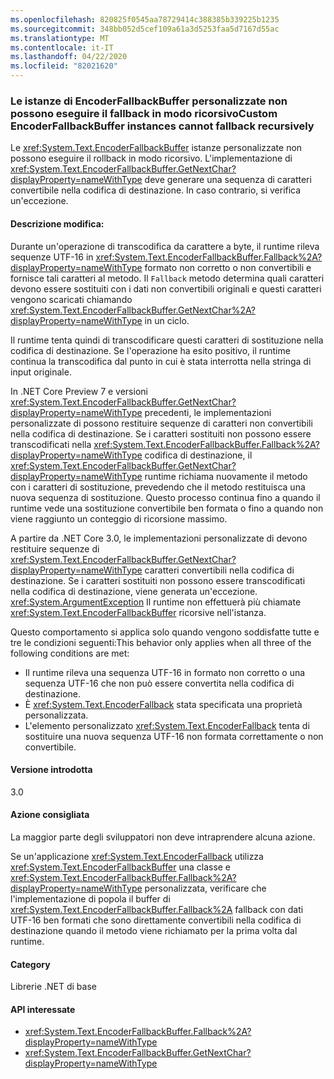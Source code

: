 ```yaml
---
ms.openlocfilehash: 820825f0545aa78729414c388385b339225b1235
ms.sourcegitcommit: 348bb052d5cef109a61a3d5253faa5d7167d55ac
ms.translationtype: MT
ms.contentlocale: it-IT
ms.lasthandoff: 04/22/2020
ms.locfileid: "82021620"
---
```

### <a name="custom-encoderfallbackbuffer-instances-cannot-fall-back-recursively"></a>Le istanze di EncoderFallbackBuffer personalizzate non possono eseguire il fallback in modo ricorsivoCustom EncoderFallbackBuffer instances cannot fallback recursively

Le <xref:System.Text.EncoderFallbackBuffer> istanze personalizzate non possono eseguire il rollback in modo ricorsivo. L'implementazione di <xref:System.Text.EncoderFallbackBuffer.GetNextChar?displayProperty=nameWithType> deve generare una sequenza di caratteri convertibile nella codifica di destinazione. In caso contrario, si verifica un'eccezione.

#### <a name="change-description"></a>Descrizione modifica:

Durante un'operazione di transcodifica da carattere a byte, il runtime rileva sequenze UTF-16 in <xref:System.Text.EncoderFallbackBuffer.Fallback%2A?displayProperty=nameWithType> formato non corretto o non convertibili e fornisce tali caratteri al metodo. Il `Fallback` metodo determina quali caratteri devono essere sostituiti con i dati non convertibili originali e questi caratteri vengono scaricati chiamando <xref:System.Text.EncoderFallbackBuffer.GetNextChar%2A?displayProperty=nameWithType> in un ciclo.

Il runtime tenta quindi di transcodificare questi caratteri di sostituzione nella codifica di destinazione. Se l'operazione ha esito positivo, il runtime continua la transcodifica dal punto in cui è stata interrotta nella stringa di input originale.

In .NET Core Preview 7 e versioni <xref:System.Text.EncoderFallbackBuffer.GetNextChar?displayProperty=nameWithType> precedenti, le implementazioni personalizzate di possono restituire sequenze di caratteri non convertibili nella codifica di destinazione. Se i caratteri sostituiti non possono essere transcodificati nella <xref:System.Text.EncoderFallbackBuffer.Fallback%2A?displayProperty=nameWithType> codifica di destinazione, il <xref:System.Text.EncoderFallbackBuffer.GetNextChar?displayProperty=nameWithType> runtime richiama nuovamente il metodo con i caratteri di sostituzione, prevedendo che il metodo restituisca una nuova sequenza di sostituzione. Questo processo continua fino a quando il runtime vede una sostituzione convertibile ben formata o fino a quando non viene raggiunto un conteggio di ricorsione massimo.

A partire da .NET Core 3.0, le implementazioni personalizzate di devono restituire sequenze di <xref:System.Text.EncoderFallbackBuffer.GetNextChar?displayProperty=nameWithType> caratteri convertibili nella codifica di destinazione. Se i caratteri sostituiti non possono essere transcodificati nella codifica di destinazione, viene generata un'eccezione. <xref:System.ArgumentException> Il runtime non effettuerà più chiamate <xref:System.Text.EncoderFallbackBuffer> ricorsive nell'istanza.

Questo comportamento si applica solo quando vengono soddisfatte tutte e tre le condizioni seguenti:This behavior only applies when all three of the following conditions are met:

- Il runtime rileva una sequenza UTF-16 in formato non corretto o una sequenza UTF-16 che non può essere convertita nella codifica di destinazione.
- È <xref:System.Text.EncoderFallback> stata specificata una proprietà personalizzata.
- L'elemento personalizzato <xref:System.Text.EncoderFallback> tenta di sostituire una nuova sequenza UTF-16 non formata correttamente o non convertibile.

#### <a name="version-introduced"></a>Versione introdotta

3.0

#### <a name="recommended-action"></a>Azione consigliata

La maggior parte degli sviluppatori non deve intraprendere alcuna azione.

Se un'applicazione <xref:System.Text.EncoderFallback> utilizza <xref:System.Text.EncoderFallbackBuffer> una classe e <xref:System.Text.EncoderFallbackBuffer.Fallback%2A?displayProperty=nameWithType> personalizzata, verificare che l'implementazione di popola il buffer di <xref:System.Text.EncoderFallbackBuffer.Fallback%2A> fallback con dati UTF-16 ben formati che sono direttamente convertibili nella codifica di destinazione quando il metodo viene richiamato per la prima volta dal runtime.

#### <a name="category"></a>Category

Librerie .NET di base

#### <a name="affected-apis"></a>API interessate

- <xref:System.Text.EncoderFallbackBuffer.Fallback%2A?displayProperty=nameWithType>
- <xref:System.Text.EncoderFallbackBuffer.GetNextChar?displayProperty=nameWithType>

<!--

### Affected APIs

- `Overload:System.Text.EncoderFallbackBuffer.Fallback`
- `M:System.Text.EncoderFallbackBuffer.GetNextChar`

-->
